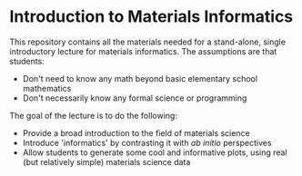 # Introduction to Materials Informatics
This repository contains all the materials needed for a stand-alone, single introductory lecture for materials informatics. The assumptions are that students:

- Don't need to know any math beyond basic elementary school mathematics
- Don't necessarily know any formal science or programming

The goal of the lecture is to do the following:

- Provide a broad introduction to the field of materials science
- Introduce 'informatics' by contrasting it with *ab initio* perspectives
- Allow students to generate some cool and informative plots, using real (but relatively simple) materials science data
